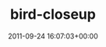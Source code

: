 ---
title:		"bird-closeup"
type:		"upload"
description:		"TBC"
date:		"2011-09-24 16:07:03+00:00"
album:		"nature"
filename:		"bird-closeup.md"
series:		""
cl_public_id:		"nature/bird-closeup"
cl_version:		1497005059
format:		"tiff"
bytes:		7902888
width:		2560
height:		1440
exposure_mode:		"Auto"
program:		"Aperture-priority AE"
aperture:		"5.3"
focal_length:		"105.0 mm"
iso:		"8000"
shutter_speed:		"1/6400"
metering:		"Center-weighted average"
flash:		"Off, Did not fire"
white_balance:		"Custom"
colour_temp:		"4650"
has_crop:		"false"
orientation:		"Horizontal (normal)"
camera_model:		"NIKON D7000"
lens_info:		"18-200mm f/3.5-5.6"
artist:		"Matt Finucane"
x_resolution:		"300"
y_resolution:		"300"
---